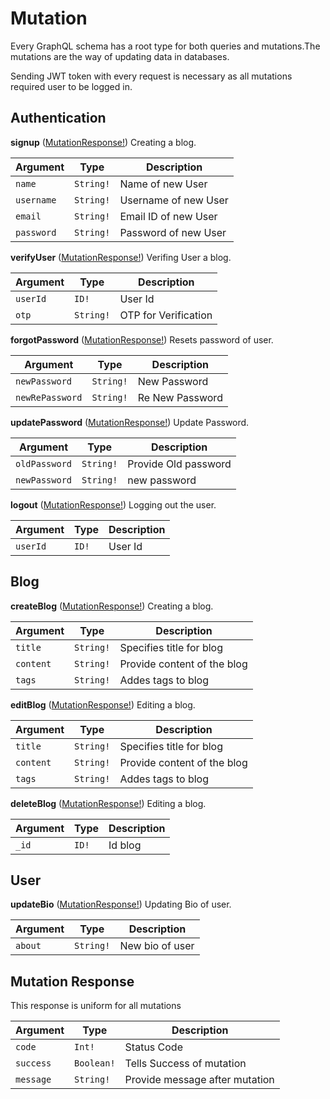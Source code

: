 # Mutation

Every GraphQL schema has a root type for both queries and mutations.The mutations are the way of updating data in databases.

Sending JWT token with every request is necessary as all mutations required user to be logged in.

## Authentication

**signup** ([MutationResponse!](mutation.md#mutation-response))
Creating a blog.

| Argument | Type | Description |
|-------------------|--------------|-------------|
| ``name`` | ``String!`` | Name of new User|
| ``username`` | ``String!`` | Username of new User |
| ``email`` | ``String!`` | Email ID of new User |
| ``password`` | ``String!`` | Password of new User |

**verifyUser** ([MutationResponse!](mutation.md#mutation-response))
Verifing User a blog.

| Argument | Type | Description |
|-------------------|--------------|-------------|
| ``userId`` | ``ID!`` | User Id|
| ``otp`` | ``String!`` | OTP for Verification |


**forgotPassword** ([MutationResponse!](mutation.md#mutation-response))
Resets password of user.

| Argument | Type | Description |
|-------------------|--------------|-------------|
| ``newPassword`` | ``String!`` | New Password|
| ``newRePassword`` | ``String!`` | Re New Password |

**updatePassword** ([MutationResponse!](mutation.md#mutation-response))
Update Password.

| Argument | Type | Description |
|-------------------|--------------|-------------|
| ``oldPassword`` | ``String!`` | Provide Old password |
| ``newPassword`` | ``String!`` | new password |

**logout** ([MutationResponse!](mutation.md#mutation-response))
Logging out the user.

| Argument | Type | Description |
|-------------------|--------------|-------------|
| ``userId`` | ``ID!`` | User Id|

## Blog 

**createBlog** ([MutationResponse!](mutation.md#mutation-response))
Creating a blog.

| Argument | Type | Description |
|-------------------|--------------|-------------|
| ``title`` | ``String!`` | Specifies title for blog |
| ``content`` | ``String!`` | Provide content of the blog |
| ``tags`` | ``String!`` | Addes tags to blog |

**editBlog** ([MutationResponse!](mutation.md#mutation-response))
Editing a blog.

| Argument | Type | Description |
|-------------------|--------------|-------------|
| ``title`` | ``String!`` | Specifies title for blog |
| ``content`` | ``String!`` | Provide content of the blog |
| ``tags`` | ``String!`` | Addes tags to blog |

**deleteBlog** ([MutationResponse!](mutation.md#mutation-response))
Editing a blog.

| Argument | Type | Description |
|-------------------|--------------|-------------|
| ``_id`` | ``ID!`` | Id blog |

## User

**updateBio** ([MutationResponse!](mutation.md#mutation-response))
Updating Bio of user.

| Argument | Type | Description |
|-------------------|--------------|-------------|
| ``about`` | ``String!`` | New bio of user |

## Mutation Response

This response is uniform for all mutations

| Argument | Type | Description |
|-------------------|--------------|-------------|
| ``code`` | ``Int!`` | Status Code|
| ``success`` | ``Boolean!`` | Tells Success of mutation |
| ``message`` | ``String!`` | Provide message after mutation |